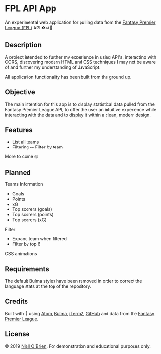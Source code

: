 
# FPL API App

An experimental web application for pulling data from the <a href="https://fantasy.premierleague.com/" target="_blank">Fantasy Premier League (FPL)</a> API ⚽📊🤔

## Description

A project intended to further my experience in using API's, interacting with CORS, discovering modern HTML and CSS techniques I may not be aware of and further my understanding of JavaScript.

All application functionality has been built from the ground up.

## Objective

The main intention for this app is to display statistical data pulled from the Fantasy Premier League API, to offer the user an intuitive experience while interacting with the data and to display it within a clean, modern design.

## Features

- List all teams
- Filtering
-- Filter by team

More to come 🤓

## Planned

Teams Information
- Goals
- Points
- xG
- Top scorers (goals)
- Top scorers (points)
- Top scorers (xG)

Filter
- Expand team when filtered
- Filter by top 6

CSS animations

## Requirements

The default Bulma styles have been removed in order to correct the language stats at the top of the repository.

## Credits

Built with 💛 using <a href="https://atom.io" target="_blank">Atom</a>, <a href="https://bulma.io" target="_blank">Bulma</a>, <a href="https://iterm2.com" target="_blank">iTerm2</a>, <a href="https://github.com" target="_blank">GitHub</a> and data from the <a href="https://fantasy.premierleague.com/"  target="_blank">Fantasy Premier League</a>.

## License

&copy; 2019 <a href="https://www.niallobrien.ie/" target="_blank">Niall O'Brien</a>. For demonstration and educational purposes only.
